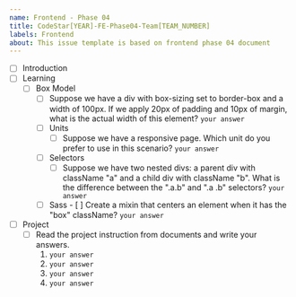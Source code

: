 ```yaml
---
name: Frontend - Phase 04
title: CodeStar[YEAR]-FE-Phase04-Team[TEAM_NUMBER]
labels: Frontend
about: This issue template is based on frontend phase 04 document
---
```


-   [ ] Introduction
-   [ ] Learning
    -   [ ] Box Model
        - [ ] Suppose we have a div with box-sizing set to border-box and a width of 100px. If we apply 20px of padding
          and 10px of margin, what is the actual width of this element? `your answer`
        -   [ ] Units
            - [ ] Suppose we have a responsive page. Which unit do you prefer to use in this scenario? `your answer`
        -   [ ] Selectors
            - [ ] Suppose we have two nested divs: a parent div with className "a" and a child div with className "b". What is the difference between the ".a.b" and ".a .b" selectors? `your answer`
      -   [ ] Sass
            - [ ] Create a mixin that centers an element when it has the "box" className? `your answer`
-   [ ] Project
    -  [ ] Read the project instruction from documents and write your answers.
        1. `your answer`
        2. `your answer`
        3. `your answer`
        4. `your answer`
    
